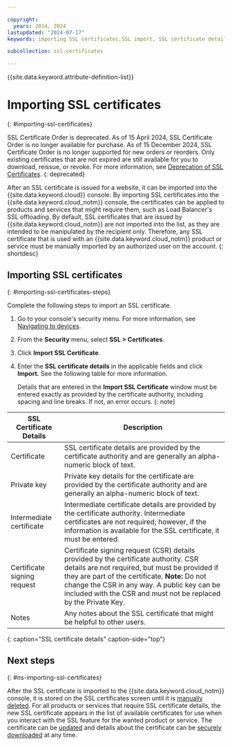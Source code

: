 ```yaml
---

copyright:
  years: 2014, 2024
lastupdated: "2024-07-17"
keywords: importing SSL certificates,SSL import, SSL certificate details

subcollection: ssl-certificates

---
```


{{site.data.keyword.attribute-definition-list}}

# Importing SSL certificates
{: #importing-ssl-certificates}

SSL Certificate Order is deprecated. As of 15 April 2024, SSL Certificate Order is no longer available for purchase. As of 15 December 2024, SSL Certificate Order is no longer supported for new orders or reorders. Only existing certificates that are not expired are still available for you to download, reissue, or revoke. For more information, see [Deprecation of SSL Certificates](/docs/ssl-certificates?topic=ssl-certificates-deprecation).
{: deprecated}

After an SSL certificate is issued for a website, it can be imported into the {{site.data.keyword.cloud}} console. By importing SSL certificates into the {{site.data.keyword.cloud_notm}} console, the certificates can be applied to products and services that might require them, such as Load Balancer's SSL offloading. By default, SSL certificates that are issued by {{site.data.keyword.cloud_notm}} are not imported into the list, as they are intended to be manipulated by the recipient only. Therefore, any SSL certificate that is used with an {{site.data.keyword.cloud_notm}} product or service must be manually imported by an authorized user on the account.
{: shortdesc}

## Importing SSL certificates
{: #importing-ssl-certificates-steps}

Complete the following steps to import an SSL certificate.

1. Go to your console's security menu. For more information, see [Navigating to devices](/docs/ssl-certificates?topic=ssl-certificates-navigating-devices).
2. From the **Security** menu, select **SSL > Certificates**.
3. Click **Import SSL Certificate**.
4. Enter the **SSL certificate details** in the applicable fields and click **Import.** See the following table for more information.

   Details that are entered in the **Import SSL Certificate** window must be entered exactly as provided by the certificate authority, including spacing and line breaks. If not, an error occurs.
   {: note}

| SSL Certificate Details     | Description |
| --------------------------- | ----------- |
|Certificate                  | SSL certificate details are provided by the certificate authority and are generally an alpha-numeric block of text.|
|Private key                  | Private key details for the certificate are provided by the certificate authority and are generally an alpha-numeric block of text.|
|Intermediate certificate     | Intermediate certificate details are provided by the certificate authority. Intermediate certificates are not required; however, if the information is available for the SSL certificate, it must be entered.|
|Certificate signing request  | Certificate signing request (CSR) details provided by the certificate authority. CSR details are not required, but must be provided if they are part of the certificate. **Note:** Do not change the CSR in any way. A public key can be included with the CSR and must not be replaced by the Private Key.|
|Notes                        | Any notes about the SSL certificate that might be helpful to other users.|
{: caption="SSL certificate details" caption-side="top"}

## Next steps
{: #ns-importing-ssl-certificates}

After the SSL certificate is imported to the {{site.data.keyword.cloud_notm}} console, it is stored on the SSL certificates screen until it is [manually deleted](/docs/ssl-certificates?topic=ssl-certificates-deleting-ssl-certificates#deleting-ssl-certificates). For all products or services that require SSL certificate details, the new SSL certificate appears in the list of available certificates for use when you interact with the SSL feature for the wanted product or service. The certificate can be [updated](/docs/ssl-certificates?topic=ssl-certificates-viewing-and-updating-ssl-certificates) and details about the certificate can be [securely downloaded](/docs/ssl-certificates?topic=ssl-certificates-downloading-ssl-certificate-details) at any time.
